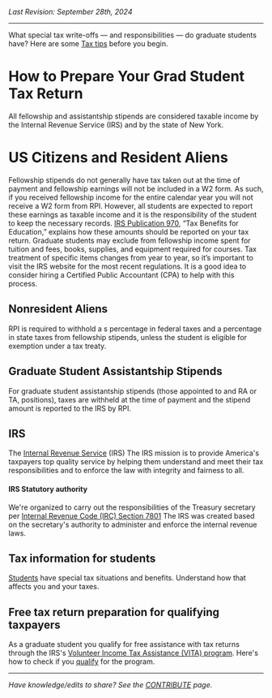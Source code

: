 _Last Revision: September 28th, 2024_

---

What special tax write-offs — and responsibilities — do graduate students have? 
Here are some [Tax tips](https://optimataxrelief.com/blog/tax-tips-for-grad-students/) before you begin.
# How to Prepare Your Grad Student Tax Return
All fellowship and assistantship stipends are considered taxable income by the Internal Revenue Service (IRS) and by the state of New York.
# US Citizens and Resident Aliens
Fellowship stipends do not generally have tax taken out at the time of payment and fellowship earnings will not be included in a W2 form. As such, if you received fellowship income for the entire calendar year you will not receive a W2 form from RPI. However, all students are expected to report these earnings as taxable income and it is the responsibility of the student to keep the necessary records. [IRS Publication 970](https://www.irs.gov/forms-pubs/about-publication-970), “Tax Benefits for Education,” explains how these amounts should be reported on your tax return. Graduate students may exclude from fellowship income spent for tuition and fees, books, supplies, and equipment required for courses. Tax treatment of specific items changes from year to year, so it’s important to visit the IRS website for the most recent regulations. It is a good idea to consider hiring a Certified Public Accountant (CPA) to help with this process.
## Nonresident Aliens
RPI is required to withhold a s percentage in federal taxes and a percentage in state taxes from fellowship stipends, unless the student is eligible for exemption under a tax treaty.

## Graduate Student Assistantship Stipends
For graduate student assistantship stipends (those appointed to and RA or TA, positions), taxes are withheld at the time of payment and the stipend amount is reported to the IRS by RPI. 
## IRS
The [Internal Revenue Service](https://www.irs.gov/) (IRS) The IRS mission is to provide America's taxpayers top quality service by helping them understand and meet their tax responsibilities and to enforce the law with integrity and fairness to all.
#### IRS Statutory authority
We're organized to carry out the responsibilities of the Treasury secretary per [Internal Revenue Code (IRC) Section 7801](https://www.law.cornell.edu/uscode/text/26/7801) The IRS was created based on the secretary's authority to administer and enforce the internal revenue laws.

## Tax information for students
[Students](https://www.irs.gov/individuals/students) have special tax situations and benefits. Understand how that affects you and your taxes.

## Free tax return preparation for qualifying taxpayers
As a graduate student you qualify for free assistance with tax returns through the 
IRS's [Volunteer Income Tax Assistance (VITA) program](https://www.irs.gov/individuals/free-tax-return-preparation-for-qualifying-taxpayers). Here's how to check if you [qualify](https://www.unitedwaygcr.org/cash/free-tax-prep) for the program.


---
_Have knowledge/edits to share? See the [CONTRIBUTE](../../CONTRIBUTE.md) page._